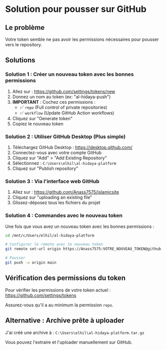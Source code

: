 # Solution pour pousser sur GitHub

## Le problème
Votre token semble ne pas avoir les permissions nécessaires pour pousser vers le repository.

## Solutions

### Solution 1 : Créer un nouveau token avec les bonnes permissions

1. Allez sur : https://github.com/settings/tokens/new
2. Donnez un nom au token (ex: "al-hidaya-push")
3. **IMPORTANT** : Cochez ces permissions :
   - ✅ `repo` (Full control of private repositories)
   - ✅ `workflow` (Update GitHub Action workflows)
4. Cliquez sur "Generate token"
5. Copiez le nouveau token

### Solution 2 : Utiliser GitHub Desktop (Plus simple)

1. Téléchargez GitHub Desktop : https://desktop.github.com/
2. Connectez-vous avec votre compte GitHub
3. Cliquez sur "Add" > "Add Existing Repository"
4. Sélectionnez : `C:\Users\elhil\al-hidaya-platform`
5. Cliquez sur "Publish repository"

### Solution 3 : Via l'interface web GitHub

1. Allez sur : https://github.com/Anass7575/islamicsite
2. Cliquez sur "uploading an existing file"
3. Glissez-déposez tous les fichiers du projet

### Solution 4 : Commandes avec le nouveau token

Une fois que vous avez un nouveau token avec les bonnes permissions :

```bash
cd /mnt/c/Users/elhil/al-hidaya-platform

# Configurer le remote avec le nouveau token
git remote set-url origin https://Anass7575:VOTRE_NOUVEAU_TOKEN@github.com/Anass7575/islamicsite.git

# Pousser
git push -u origin main
```

## Vérification des permissions du token

Pour vérifier les permissions de votre token actuel :
https://github.com/settings/tokens

Assurez-vous qu'il a au minimum la permission `repo`.

## Alternative : Archive prête à uploader

J'ai créé une archive à : `C:\Users\elhil\al-hidaya-platform.tar.gz`

Vous pouvez l'extraire et l'uploader manuellement sur GitHub.